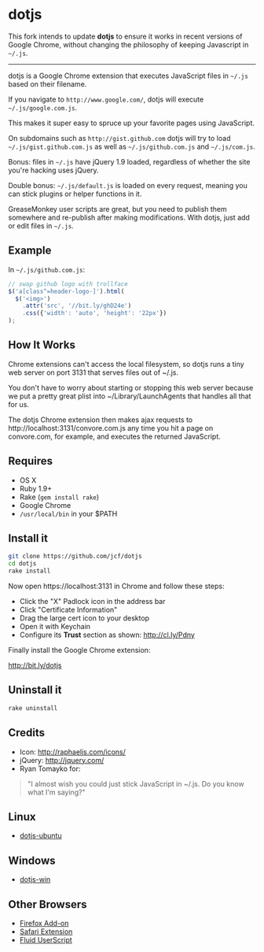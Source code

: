 # dotjs

This fork intends to update **dotjs** to ensure it works in recent versions of
Google Chrome, without changing the philosophy of keeping Javascript in `~/.js`.

---

dotjs is a Google Chrome extension that executes JavaScript files in `~/.js`
based on their filename.

If you navigate to `http://www.google.com/`, dotjs will execute
`~/.js/google.com.js`.

This makes it super easy to spruce up your favorite pages using JavaScript.

On subdomains such as `http://gist.github.com` dotjs will try to load
`~/.js/gist.github.com.js` as well as `~/.js/github.com.js` and `~/.js/com.js`.

Bonus: files in `~/.js` have jQuery 1.9 loaded, regardless of whether the site
you're hacking uses jQuery.

Double bonus: `~/.js/default.js` is loaded on every request, meaning you can
stick plugins or helper functions in it.

GreaseMonkey user scripts are great, but you need to publish them somewhere and
re-publish after making modifications. With dotjs, just add or edit files in
`~/.js`.

## Example

In `~/.js/github.com.js`:

``` javascript
// swap github logo with trollface
$('a[class^=header-logo-]').html(
  $('<img>')
    .attr('src', '//bit.ly/ghD24e')
    .css({'width': 'auto', 'height': '22px'})
);
```

## How It Works

Chrome extensions can't access the local filesystem, so dotjs runs a tiny web
server on port 3131 that serves files out of ~/.js.

You don't have to worry about starting or stopping this web server because we
put a pretty great plist into ~/Library/LaunchAgents that handles all that for
us.

The dotjs Chrome extension then makes ajax requests to
http://localhost:3131/convore.com.js any time you hit a page on convore.com, for
example, and executes the returned JavaScript.

## Requires

- OS X
- Ruby 1.9+
- Rake (`gem install rake`)
- Google Chrome
- `/usr/local/bin` in your $PATH

## Install it

``` sh
git clone https://github.com/jcf/dotjs
cd dotjs
rake install
```

Now open https://localhost:3131 in Chrome and follow these steps:

- Click the "X" Padlock icon in the address bar
- Click "Certificate Information"
- Drag the large cert icon to your desktop
- Open it with Keychain
- Configure its **Trust** section as shown: http://cl.ly/Pdny

Finally install the Google Chrome extension:

http://bit.ly/dotjs

## Uninstall it

``` sh
rake uninstall
```

## Credits

- Icon: <http://raphaeljs.com/icons/>
- jQuery: <http://jquery.com/>
- Ryan Tomayko for:

> "I almost wish you could just stick JavaScript in ~/.js. Do you know what I'm
> saying?"

## Linux

- [dotjs-ubuntu](https://github.com/glenbot/dotjs-ubuntu)

## Windows

- [dotjs-win](https://github.com/p3lim/dotjs-win)

## Other Browsers

- [Firefox Add-on](https://github.com/rlr/dotjs-addon)
- [Safari Extension](https://github.com/wfarr/dotjs.safariextension)
- [Fluid UserScript](https://github.com/sj26/dotjs-fluid)
